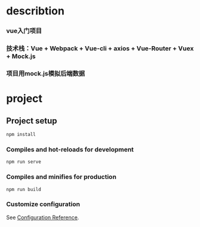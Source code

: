 # describtion

### vue入门项目

### 技术栈：Vue + Webpack + Vue-cli + axios + Vue-Router + Vuex + Mock.js

### 项目用mock.js模拟后端数据

# project

## Project setup
```
npm install
```

### Compiles and hot-reloads for development
```
npm run serve
```

### Compiles and minifies for production
```
npm run build
```

### Customize configuration
See [Configuration Reference](https://cli.vuejs.org/config/).
